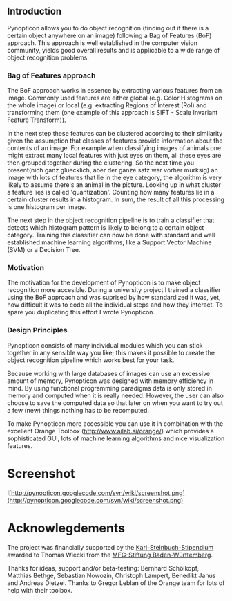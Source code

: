 ## Introduction ##
Pynopticon allows you to do object recognition (finding out if there is a certain object anywhere on an image) following a Bag of Features (BoF) approach. This approach is well established in the computer vision community, yields good overall results and is applicable to a wide range of object recognition problems.

### Bag of Features approach ###

The BoF approach works in essence by extracting various features from an image. Commonly used features are either global (e.g. Color Histograms on the whole image) or local (e.g. extracting Regions of Interest (RoI) and transforming them (one example of this approach is SIFT - Scale Invariant Feature Transform)).

In the next step these features can be clustered according to their similarity given the assumption that classes of features provide information about the contents of an image. For example when classifying images of animals one might extract many local features with just eyes on them, all these eyes are then grouped together during the clustering. So the next time you present(nich ganz gluecklich, aber der ganze satz war vorher murksig) an image with lots of features that lie in the eye category, the algorithm is very likely to assume there's an animal in the picture. Looking up in what cluster a feature lies is called 'quantization'. Counting how many features lie in a certain cluster results in a histogram. In sum, the result of all this processing is one histogram per image.

The next step in the object recognition pipeline is to train a classifier that detects which histogram pattern is likely to belong to a certain object category. Training this classifier can now be done with standard and well established machine learning algorithms, like a Support Vector Machine (SVM) or a Decision Tree.

### Motivation ###

The motivation for the development of Pynopticon is to make object recognition more accesible. During a university project I trained a classifier using the BoF approach and was suprised by how standardized it was, yet, how difficult it was to code all the individual steps and how they interact. To spare you duplicating this effort I wrote Pynopticon.

### Design Principles ###
Pynopticon consists of many individual modules which you can stick together in any sensible way you like; this makes it possible to create the object recognition pipeline which works best for your task.

Because working with large databases of images can use an excessive amount of memory, Pynopticon was designed with memory efficiency in mind. By using functional programming paradigms data is only stored in memory and computed when it is really needed. However, the user can also choose to save the computed data so that later on when you want to try out a few (new) things nothing has to be recomputed.

To make Pynopticon more accessible you can use it in combination with the excellent Orange Toolbox (http://www.ailab.si/orange/) which provides a sophisticated GUI, lots of machine learning algorithms and nice visualization features.

# Screenshot #
![http://pynopticon.googlecode.com/svn/wiki/screenshot.png](http://pynopticon.googlecode.com/svn/wiki/screenshot.png)

# Acknowlegdements #
The project was financially supported by the [Karl-Steinbuch-Stipendium](http://www.karl-steinbuch-stipendium.de/) awarded to Thomas Wiecki from the [MFG-Stiftung Baden-Württemberg](http://www.mfg.de/).

Thanks for ideas, support and/or beta-testing:
Bernhard Schölkopf, Matthias Bethge, Sebastian Nowozin, Christoph Lampert, Benedikt Janus and Andreas Dietzel. Thanks to Gregor Leblan of the Orange team for lots of help with their toolbox.
